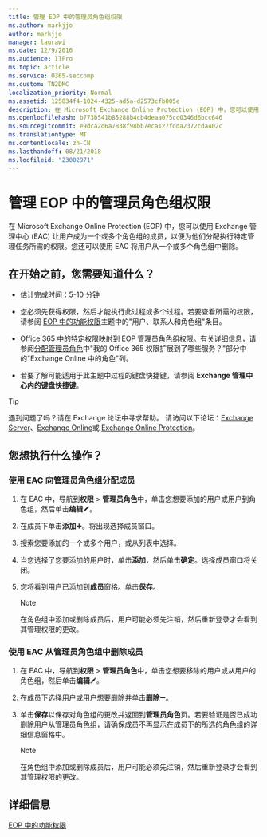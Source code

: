 ```yaml
---
title: 管理 EOP 中的管理员角色组权限
ms.author: markjjo
author: markjjo
manager: laurawi
ms.date: 12/9/2016
ms.audience: ITPro
ms.topic: article
ms.service: O365-seccomp
ms.custom: TN2DMC
localization_priority: Normal
ms.assetid: 125834f4-1024-4325-ad5a-d2573cfb005e
description: 在 Microsoft Exchange Online Protection (EOP) 中，您可以使用 Exchange 管理中心 (EAC) 让用户成为一个或多个角色组的成员，以便为他们分配执行特定管理任务所需的权限。您还可以使用 EAC 将用户从一个或多个角色组中删除。
ms.openlocfilehash: b773b541b85288b4cb4deaa075cc0346d6bcc646
ms.sourcegitcommit: e9dca2d6a7838f98bb7eca127fdda2372cda402c
ms.translationtype: MT
ms.contentlocale: zh-CN
ms.lasthandoff: 08/21/2018
ms.locfileid: "23002971"
---
```

# <a name="manage-admin-role-group-permissions-in-eop"></a>管理 EOP 中的管理员角色组权限
  
在 Microsoft Exchange Online Protection (EOP) 中，您可以使用 Exchange 管理中心 (EAC) 让用户成为一个或多个角色组的成员，以便为他们分配执行特定管理任务所需的权限。您还可以使用 EAC 将用户从一个或多个角色组中删除。
  
## <a name="what-do-you-need-to-know-before-you-begin"></a>在开始之前，您需要知道什么？

- 估计完成时间：5-10 分钟
    
- 您必须先获得权限，然后才能执行此过程或多个过程。若要查看所需的权限，请参阅 [EOP 中的功能权限](feature-permissions-in-eop.md)主题中的"用户、联系人和角色组"条目。 
    
- Office 365 中的特定权限映射到 EOP 管理员角色组权限。有关详细信息，请参阅[分配管理员角色](https://go.microsoft.com/fwlink/p/?LinkId=286708)中"我的 Office 365 权限扩展到了哪些服务？"部分中的"Exchange Online 中的角色"列。
    
- 若要了解可能适用于此主题中过程的键盘快捷键，请参阅 **Exchange 管理中心内的键盘快捷键**。
    
> [!TIP]
> 遇到问题了吗？请在 Exchange 论坛中寻求帮助。 请访问以下论坛：[Exchange Server](https://go.microsoft.com/fwlink/p/?linkId=60612)、[Exchange Online](https://go.microsoft.com/fwlink/p/?linkId=267542)或 [Exchange Online Protection](https://go.microsoft.com/fwlink/p/?linkId=285351)。 
  
## <a name="what-do-you-want-to-do"></a>您想执行什么操作？

### <a name="use-the-eac-to-assign-members-to-admin-role-groups"></a>使用 EAC 向管理员角色组分配成员

1. 在 EAC 中，导航到**权限** \> **管理员角色**中，单击您想要添加的用户或用户到角色组，然后单击**编辑**![编辑图标](../media/ITPro-EAC-EditIcon.gif)。
    
2. 在成员下单击**添加**![添加图标](../media/ITPro-EAC-AddIcon.gif)。将出现选择成员窗口。
    
3. 搜索您要添加的一个或多个用户，或从列表中选择。
    
4. 当您选择了您要添加的用户时，单击**添加**，然后单击**确定**。选择成员窗口将关闭。
    
5. 您将看到用户已添加到**成员**窗格。单击**保存**。
    
    > [!NOTE]
    > 在角色组中添加或删除成员后，用户可能必须先注销，然后重新登录才会看到其管理权限的更改。 
  
### <a name="use-the-eac-to-remove-members-from-admin-role-groups"></a>使用 EAC 从管理员角色组中删除成员

1. 在 EAC 中，导航到**权限** \> **管理员角色**中，单击您想要移除的用户或从用户的角色组，然后单击**编辑**![编辑图标](../media/ITPro-EAC-EditIcon.gif)。
    
2. 在成员下选择用户或用户想要删除并单击**删除**![删除图标](../media/ITPro-EAC-RemoveIcon.gif)。
    
3. 单击**保存**以保存对角色组的更改并返回到**管理员角色**页。若要验证是否已成功删除用户从管理员角色组，请确保成员不再显示在成员下的所选的角色组的详细信息窗格中。 
    
    > [!NOTE]
    > 在角色组中添加或删除成员后，用户可能必须先注销，然后重新登录才会看到其管理权限的更改。 
  
## <a name="for-more-information"></a>详细信息

[EOP 中的功能权限](feature-permissions-in-eop.md)
  

